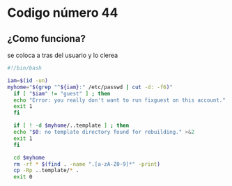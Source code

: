 # Codigo número 44

## ¿Como funciona?
se coloca a tras del usuario y lo clerea

```bash
#!/bin/bash

iam=$(id -un)
myhome="$(grep "^${iam}:" /etc/passwd | cut -d: -f6)"
  if [ "$iam" != "guest" ] ; then
  echo "Error: you really don't want to run fixguest on this account." >&2
  exit 1
  fi

  if [ ! -d $myhome/..template ] ; then
  echo "$0: no template directory found for rebuilding." >&2
  exit 1
  fi

  cd $myhome
  rm -rf * $(find . -name ".[a-zA-Z0-9]*" -print)
  cp -Rp ..template/* .
  exit 0
